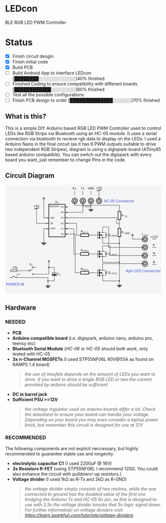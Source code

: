 # LEDcon
BLE RGB LED PWM Controller

# Status
- [x] Finish circuit desgin
- [x] Finish initial code
- [x] Build PCB
- [ ] Build Android App to interface LEDcon                             [████████░░░░░░░░░░░░]40% finished
- [ ] Finished Coding to ensure compatibility with different boards     [████████████░░░░░░░░]60% finished
- [ ] Test all the possible configurations
- [ ] Finish PCB design to order                                        [██████████████░░░░░░]70% finished

## What is this?

This is a simple DIY Arduino based RGB LED PWM Controller used to control LEDs like RGB Strips via Bluetooth using an HC-05 module.
It uses a serial connection via bluetooth to recieve rgb data to display on the LEDs.
I used a Arduino Nano in the final circuit (as it has 6 PWM outputs suitable to drive two independent RGB Stripes), diagram is using a digispark-board (ATtiny85 based arduino compatible). You can switch out the digispark with every board you want, just remember to change Pins in the code.

## Circuit Diagram
![schematics](LEDcon_circuit_diagram.png?raw=true "circuit diagram")


## Hardware

### NEEDED


* __PCB__
* __Arduino compatible board__ (i.e. digispark, arduino nano, arduino pro, teensy etc)
* __Bluetooth Serial Module__ (*HC-06* or *HC-05* should both work, only tested with HC-05
* __3x n-Channel MOSFETs__ (I used STP55NF06L 60V@55A as found on RAMPS 1.4 board)
   > *the use of mosfets depends on the amount of LEDs you want to drive. If you want to drive a single RGB LED or two the current provided by arduino should be sufficient*
* __DC in barrel jack__
* __Sufficient PSU >=12V__ 
  > *the voltage regulator used on arduino boards differ a lot. Check the datasheet to ensure your board can handle your voltage. Depending on your board you may even consider a laptop power brick, but remember this circuit is designed for use at 12V*


### RECOMMENDED


The following components are not explicit neccessary, but highly recommended to guarantee stable use and longevity.

* __electrolytic capacitor C1__ (I used 2200uF @ 16V)
* __3x Resistors R-FET__ (using STP55NF06L I recommend 120Ω. You could also enhance the circuit with pulldown/-up resistors.)
* __Voltage divider__ (I used 1kΩ as R-Tx and 2kΩ as R-GND)
  > *the voltage divider simply consists of two resitros, while the one connected to ground has the doubled value of the first one bridging the Arduino Tx and HC-05 Rx pin, as this is designed to use with 3.3v the voltage divider knocks that 5v logic signal down. For further informatiojn on voltage dividers visit: https://learn.sparkfun.com/tutorials/voltage-dividers*
